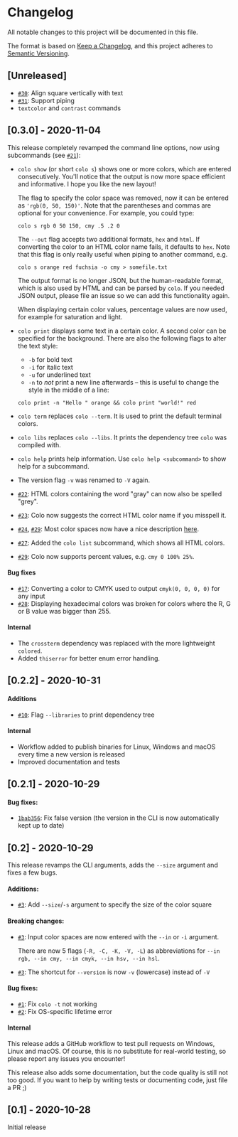 # Changelog
All notable changes to this project will be documented in this file.

The format is based on [Keep a Changelog](https://keepachangelog.com/en/1.0.0/),
and this project adheres to [Semantic Versioning](https://semver.org/spec/v2.0.0.html).

## [Unreleased]

- [`#30`](https://github.com/Aloso/colo/pull/30): Align square vertically with text
- [`#31`](https://github.com/Aloso/colo/pull/31): Support piping
- `textcolor` and `contrast` commands

## [0.3.0] - 2020-11-04

This release completely revamped the command line options, now using subcommands (see [`#21`](https://github.com/Aloso/colo/pull/21)):

- `colo show` (or short `colo s`) shows one or more colors, which are entered consecutively. You'll notice that the output is now more space efficient and informative. I hope you like the new layout!

    The flag to specify the color space was removed, now it can be entered as `'rgb(0, 50, 150)'`. Note that the parentheses and commas are optional for your convenience. For example, you could type:

    ```fish
    colo s rgb 0 50 150, cmy .5 .2 0
    ```

    The `--out` flag accepts two additional formats, `hex` and `html`. If converting the color to an HTML color name fails, it defaults to `hex`. Note that this flag is only really useful when piping to another command, e.g.

    ```fish
    colo s orange red fuchsia -o cmy > somefile.txt
    ```

    The output format is no longer JSON, but the human-readable format, which is also used by HTML and can be parsed by `colo`. If you needed JSON output, please file an issue so we can add this functionality again.

    When displaying certain color values, percentage values are now used, for example for saturation and light.
- `colo print` displays some text in a certain color. A second color can be specified for the background. There are also the following flags to alter the text style:
    - `-b` for bold text
    - `-i` for italic text
    - `-u` for underlined text
    - `-n` to _not_ print a new line afterwards – this is useful to change the style in the middle of a line:

    ```fish
    colo print -n "Hello " orange && colo print "world!" red
    ```
- `colo term` replaces `colo --term`. It is used to print the default terminal colors.
- `colo libs` replaces `colo --libs`. It prints the dependency tree `colo` was compiled with.
- `colo help` prints help information. Use `colo help <subcommand>` to show help for a subcommand.
- The version flag `-v` was renamed to `-V` again.
- [`#22`](https://github.com/Aloso/colo/pull/22): HTML colors containing the word "gray" can now also be spelled "grey".
- [`#23`](https://github.com/Aloso/colo/pull/23): Colo now suggests the correct HTML color name if you misspell it.
- [`#24`](https://github.com/Aloso/colo/pull/24), [`#29`](https://github.com/Aloso/colo/pull/29): Most color spaces now have a nice description [here](https://aloso.github.io/colo/color_spaces).
- [`#27`](https://github.com/Aloso/colo/pull/27): Added the `colo list` subcommand, which shows all HTML colors.
- [`#29`](https://github.com/Aloso/colo/pull/29): Colo now supports percent values, e.g. `cmy 0 100% 25%`.

#### Bug fixes

- [`#17`](https://github.com/Aloso/colo/pull/17): Converting a color to CMYK used to output `cmyk(0, 0, 0, 0)` for any input
- [`#28`](https://github.com/Aloso/colo/pull/28): Displaying hexadecimal colors was broken for colors where the R, G or B value was bigger than 255.

#### Internal

- The `crossterm` dependency was replaced with the more lightweight `colored`.
- Added `thiserror` for better enum error handling.

## [0.2.2] - 2020-10-31

#### Additions

- [`#10`](https://github.com/Aloso/colo/pull/10): Flag `--libraries` to print dependency tree

#### Internal

- Workflow added to publish binaries for Linux, Windows and macOS every time a new version is released
- Improved documentation and tests

## [0.2.1] - 2020-10-29

#### Bug fixes:

- [`1bab356`](https://github.com/Aloso/colo/commit/1bab3560157fe24a9a093805a69afbe091482ec1): Fix false version (the version in the CLI is now automatically kept up to date)

## [0.2] - 2020-10-29

This release revamps the CLI arguments, adds the `--size` argument and fixes a few bugs.

#### Additions:

- [`#3`](https://github.com/Aloso/colo/pull/3): Add `--size`/`-s` argument to specify the size of the color square

#### Breaking changes:

- [`#3`](https://github.com/Aloso/colo/pull/3): Input color spaces are now entered with the `--in` or `-i` argument.

    There are now 5 flags (`-R, -C, -K, -V, -L`) as abbreviations for `--in rgb, --in cmy, --in cmyk, --in hsv, --in hsl`.
- [`#3`](https://github.com/Aloso/colo/pull/3): The shortcut for `--version` is now `-v` (lowercase) instead of `-V`

#### Bug fixes:

- [`#1`](https://github.com/Aloso/colo/pull/1): Fix `colo -t` not working
- [`#2`](https://github.com/Aloso/colo/pull/2): Fix OS-specific lifetime error

#### Internal

This release adds a GitHub workflow to test pull requests on Windows, Linux and macOS. Of course, this is no substitute for real-world testing, so please report any issues you encounter!

This release also adds some documentation, but the code quality is still not too good. If you want to help by writing tests or documenting code, just file a PR ;)

## [0.1] - 2020-10-28

Initial release
